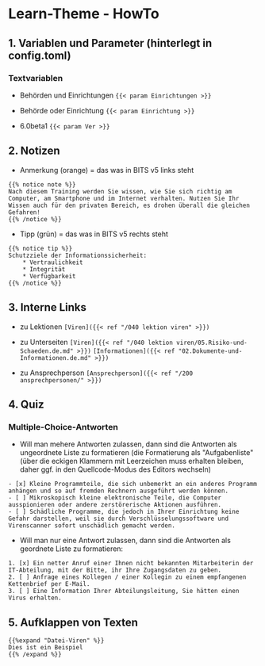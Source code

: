 # Learn-Theme - HowTo

## 1. Variablen und Parameter (hinterlegt in config.toml)

### Textvariablen

 - Behörden und Einrichtungen
``{{< param Einrichtungen >}}``

 - Behörde oder Einrichtung
``{{< param Einrichtung >}}``

 - 6.0beta1
``{{< param Ver >}}``

## 2. Notizen

 - Anmerkung (orange) = das was in BITS v5 links steht
```
{{% notice note %}}
Nach diesem Training werden Sie wissen, wie Sie sich richtig am Computer, am Smartphone und im Internet verhalten. Nutzen Sie Ihr Wissen auch für den privaten Bereich, es drohen überall die gleichen Gefahren!
{{% /notice %}}
```
 - Tipp (grün) = das was in BITS v5 rechts steht
```
{{% notice tip %}}
Schutzziele der Informationssicherheit:
	* Vertraulichkeit
	* Integrität
	* Verfügbarkeit
{{% /notice %}}
```

## 3. Interne Links

 - zu Lektionen
``[Viren]({{< ref "/040 lektion viren" >}})``
	
 - zu Unterseiten
``[Viren]({{< ref "/040 lektion viren/05.Risiko-und-Schaeden.de.md" >}})``
``[Informationen]({{< ref "02.Dokumente-und-Informationen.de.md" >}})``

 - zu Ansprechperson
``[Ansprechperson]({{< ref "/200 ansprechpersonen/" >}})``
	
## 4. Quiz

### Multiple-Choice-Antworten

- Will man mehere Antworten zulassen, dann sind die Antworten als ungeordnete Liste zu formatieren (die Formatierung als "Aufgabenliste" (über die eckigen Klammern mit Leerzeichen muss erhalten bleiben, daher ggf. in den Quellcode-Modus des Editors wechseln)

```
- [x] Kleine Programmteile, die sich unbemerkt an ein anderes Programm anhängen und so auf fremden Rechnern ausgeführt werden können.
- [ ] Mikroskopisch kleine elektronische Teile, die Computer ausspionieren oder andere zerstörerische Aktionen ausführen.
- [ ] Schädliche Programme, die jedoch in Ihrer Einrichtung keine Gefahr darstellen, weil sie durch Verschlüsselungssoftware und Virenscanner sofort unschädlich gemacht werden.
```

  - Will man nur eine Antwort zulassen, dann sind die Antworten als geordnete Liste zu formatieren:

```
1. [x] Ein netter Anruf einer Ihnen nicht bekannten Mitarbeiterin der IT-Abteilung, mit der Bitte, ihr Ihre Zugangsdaten zu geben.
2. [ ] Anfrage eines Kollegen / einer Kollegin zu einem empfangenen Kettenbrief per E-Mail.
3. [ ] Eine Information Ihrer Abteilungsleitung, Sie hätten einen Virus erhalten.
```

## 5. Aufklappen von Texten
```
{{%expand "Datei-Viren" %}}
Dies ist ein Beispiel
{{% /expand %}}
```